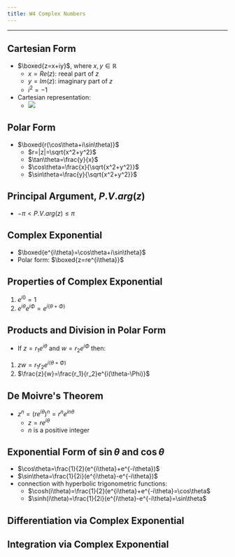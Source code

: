 ```yaml
---
title: W4 Complex Numbers
---
```


---
## Cartesian Form
- $\boxed{z=x+iy}$, where $x,y\in\mathbb{R}$
  - $x=Re(z)$: reeal part of $z$
  - $y=Im(z)$: imaginary part of $z$
  - $i^2=-1$
- Cartesian representation:
  - ![](2021-04-10-07-18-35.png)

## Polar Form
- $\boxed{r(\cos\theta+i\sin\theta)}$
  - $r=|z|=\sqrt{x^2+y^2}$
  - $\tan\theta=\frac{y}{x}$
  - $\cos\theta=\frac{x}{\sqrt{x^2+y^2}}$
  - $\sin\theta=\frac{y}{\sqrt{x^2+y^2}}$

## Principal Argument, $P.V. arg(z)$
- $-\pi<P.V.arg(z)\le\pi$

## Complex Exponential
- $\boxed{e^{i\theta}=\cos\theta+i\sin\theta}$
- Polar form: $\boxed{z=re^{i\theta}}$

## Properties of Complex Exponential
1. $e^{i0}=1$
2. $e^{i\theta}e^{i\Phi}=e^{i(\theta+\Phi)}$

## Products and Division in Polar Form
- If $z=r_1e^{i\theta}$ and $w=r_2e^{i\Phi}$ then:
1. $zw=r_1r_2e^{i(\theta+\Phi)}$
2. $\frac{z}{w}=\frac{r_1}{r_2}e^{i(\theta-\Phi)}$

## De Moivre's Theorem
- $z^n=(re^{i\theta})^n=r^ne^{in\theta}$
  - $z=re^{i\theta}$
  - $n$ is a positive integer

## Exponential Form of $\sin\theta$ and $\cos\theta$
- $\cos\theta=\frac{1}{2}(e^{i\theta}+e^{-i\theta})$
- $\sin\theta=\frac{1}{2i}(e^{i\theta}-e^{-i\theta})$
- connection with hyperbolic trigonometric functions:
  - $\cosh(i\theta)=\frac{1}{2}(e^{i\theta}+e^{-i\theta}=\cos\theta$
  - $\sinh(i\theta)=\frac{1}{2i}(e^{i\theta}-e^{-i\theta}=\sin\theta$

## Differentiation via Complex Exponential


## Integration via Complex Exponential